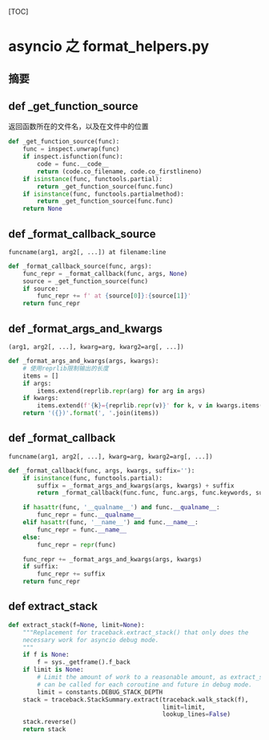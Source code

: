 [TOC]
# asyncio 之 format_helpers.py
## 摘要
## def _get_function_source
返回函数所在的文件名，以及在文件中的位置
```python
def _get_function_source(func):
    func = inspect.unwrap(func)
    if inspect.isfunction(func):
        code = func.__code__
        return (code.co_filename, code.co_firstlineno)
    if isinstance(func, functools.partial):
        return _get_function_source(func.func)
    if isinstance(func, functools.partialmethod):
        return _get_function_source(func.func)
    return None
```
## def _format_callback_source
`funcname(arg1, arg2[, ...]) at filename:line`
```python
def _format_callback_source(func, args):
    func_repr = _format_callback(func, args, None)
    source = _get_function_source(func)
    if source:
        func_repr += f' at {source[0]}:{source[1]}'
    return func_repr
```
## def _format_args_and_kwargs
`(arg1, arg2[, ...], kwarg=arg, kwarg2=arg[, ...])`
```python
def _format_args_and_kwargs(args, kwargs):
    # 使用reprlib限制输出的长度
    items = []
    if args:
        items.extend(reprlib.repr(arg) for arg in args)
    if kwargs:
        items.extend(f'{k}={reprlib.repr(v)}' for k, v in kwargs.items())
    return '({})'.format(', '.join(items))
```
## def _format_callback
`funcname(arg1, arg2[, ...], kwarg=arg, kwarg2=arg[, ...])`
```python
def _format_callback(func, args, kwargs, suffix=''):
    if isinstance(func, functools.partial):
        suffix = _format_args_and_kwargs(args, kwargs) + suffix
        return _format_callback(func.func, func.args, func.keywords, suffix)

    if hasattr(func, '__qualname__') and func.__qualname__:
        func_repr = func.__qualname__
    elif hasattr(func, '__name__') and func.__name__:
        func_repr = func.__name__
    else:
        func_repr = repr(func)

    func_repr += _format_args_and_kwargs(args, kwargs)
    if suffix:
        func_repr += suffix
    return func_repr
```
## def extract_stack
```python
def extract_stack(f=None, limit=None):
    """Replacement for traceback.extract_stack() that only does the
    necessary work for asyncio debug mode.
    """
    if f is None:
        f = sys._getframe().f_back
    if limit is None:
        # Limit the amount of work to a reasonable amount, as extract_stack()
        # can be called for each coroutine and future in debug mode.
        limit = constants.DEBUG_STACK_DEPTH
    stack = traceback.StackSummary.extract(traceback.walk_stack(f),
                                           limit=limit,
                                           lookup_lines=False)
    stack.reverse()
    return stack
```